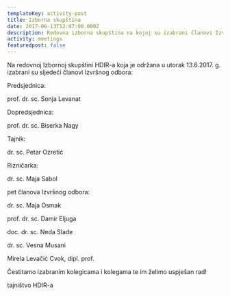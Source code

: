 ```yaml
---
templateKey: activity-post
title: Izborna skupština
date: 2017-06-13T12:07:00.000Z
description: Redovna izborna skupština na kojoj su izabrani članovi Izvršnog odbora.
activity: meetings
featuredpost: false
---
```

Na redovnoj Izbornoj skupštini HDIR-a koja je održana u utorak 13.6.2017. g. izabrani su sljedeći članovi Izvršnog odbora:



Predsjednica:

prof. dr. sc. Sonja Levanat



Dopredsjednica:

prof. dr. sc. Biserka Nagy



Tajnik:

dr. sc. Petar Ozretić



Rizničarka:

dr. sc. Maja Sabol



pet članova Izvršnog odbora:

dr. sc. Maja Osmak

prof. dr. sc. Damir Eljuga

doc. dr. sc. Neda Slade

dr. sc. Vesna Musani

Mirela Levačić Cvok, dipl. prof.



Čestitamo izabranim kolegicama i kolegama te im želimo uspješan rad!

tajništvo HDIR-a